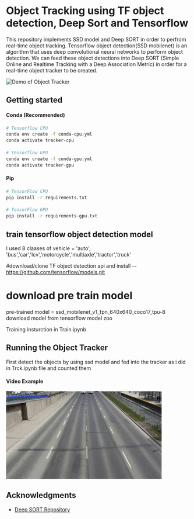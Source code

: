# Object Tracking using TF object detection, Deep Sort and Tensorflow
This repository implements SSD model and Deep SORT in order to perfrom real-time object tracking. Tensorflow object detection(SSD mobilenet) is an algorithm that uses deep convolutional neural networks to perform object detection. We can feed these object detections into Deep SORT (Simple Online and Realtime Tracking with a Deep Association Metric) in order for a real-time object tracker to be created.

![Demo of Object Tracker](data/demo.gif)

## Getting started

#### Conda (Recommended)

```bash
# Tensorflow CPU
conda env create -f conda-cpu.yml
conda activate tracker-cpu

# Tensorflow GPU
conda env create -f conda-gpu.yml
conda activate tracker-gpu
```

#### Pip
```bash
# TensorFlow CPU
pip install -r requirements.txt

# TensorFlow GPU
pip install -r requirements-gpu.txt
```


## train tensorflow object detection model

I used 8 claases of vehicle = 'auto', 'bus','car','lcv','motorcycle','multiaxle','tractor','truck'

#download/clone TF object detection api and install 
--https://github.com/tensorflow/models.git

# download pre train model
pre-trained model = ssd_mobilenet_v1_fpn_640x640_coco17_tpu-8
download model from tensorflow model zoo

Training insturction in Train.ipynb

## Running the Object Tracker
First detect the objects by using ssd model and fed into the tracker as i did in 
Trck.ipynb file  and counted them


#### Video Example
![Demo of Object Tracker](data/car.gif)



## Acknowledgments

* [Deep SORT Repository](https://github.com/nwojke/deep_sort)
